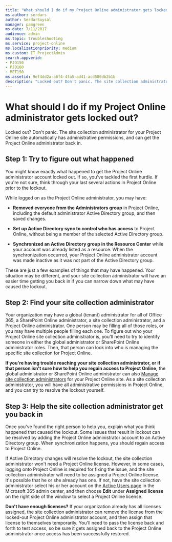 ```yaml
---
title: "What should I do if my Project Online administrator gets locked out?"
ms.author: serdars
author: SerdarSoysal
manager: pamgreen
ms.date: 7/11/2017
audience: admin
ms.topic: troubleshooting
ms.service: project-online
ms.localizationpriority: medium
ms.custom: IT_ProjectAdmin
search.appverid:
- PJO150
- PJO160
- MET150
ms.assetid: 9ef4dd2a-a6f4-4fa5-ad41-acd586db2b1b
description: "Locked out? Don't panic. The site collection administrator for your Project Online site automatically has administrative permissions, and can get the Project Online administrator back in."
---
```


# What should I do if my Project Online administrator gets locked out?

Locked out? Don't panic. The site collection administrator for your Project Online site automatically has administrative permissions, and can get the Project Online administrator back in.
  
## Step 1: Try to figure out what happened

You might know exactly what happened to get the Project Online administrator account locked out. If so, you've tackled the first hurdle. If you're not sure, think through your last several actions in Project Online prior to the lockout.
  
While logged on as the Project Online administrator, you may have:
  
- **Removed everyone from the Administrators group** in Project Online, including the default administrator Active Directory group, and then saved changes. 
    
- **Set up Active Directory sync to control who has access** to Project Online, without being a member of the selected Active Directory group. 
    
- **Synchronized an Active Directory group in the Resource Center** while your account was already listed as a resource. When the synchronization occurred, your Project Online administrator account was made inactive as it was not part of the Active Directory group. 
    
These are just a few examples of things that may have happened. Your situation may be different, and your site collection administrator will have an easier time getting you back in if you can narrow down what may have caused the lockout.
  
## Step 2: Find your site collection administrator

Your organization may have a global (tenant) administrator for all of Office 365, a SharePoint Online administrator, a site collection administrator, and a Project Online administrator. One person may be filling all of those roles, or you may have multiple people filling each one. To figure out who your Project Online site collection administrator is, you'll need to try to identify someone in either the global administrator or SharePoint Online administrator roles. Then, that person can look into who is managing the specific site collection for Project Online.
  
 **If you're having trouble reaching your site collection administrator, or if that person isn't sure how to help you regain access to Project Online,** the global administrator or SharePoint Online administrator can also [Manage site collection administrators](https://support.office.com/article/9a7e46f9-3fc4-4297-955a-82cb292a5be0) for your Project Online site. As a site collection administrator, you will have all administrative permissions in Project Online, and you can try to resolve the lockout yourself. 
  
## Step 3: Help the site collection administrator get you back in

Once you've found the right person to help you, explain what you think happened that caused the lockout. Some issues that result in lockout can be resolved by adding the Project Online administrator account to an Active Directory group. When synchronization happens, you should regain access to Project Online.
  
If Active Directory changes will resolve the lockout, the site collection administrator won't need a Project Online license. However, in some cases, logging onto Project Online is required for fixing the issue, and the site collection administrator will need to be assigned a Project Online license. It's possible that he or she already has one. If not, have the site collection administrator select his or her account on the [Active Users page](https://go.microsoft.com/fwlink/?LinkId=529438) in the Microsoft 365 admin center, and then choose **Edit** under **Assigned license** on the right side of the window to select a Project Online license. 
  
 **Don't have enough licenses?** If your organization already has all licenses assigned, the site collection administrator can remove the license from the locked-out Project Online administrator account, and then assign that license to themselves temporarily. You'll need to pass the license back and forth to test access, so be sure it gets assigned back to the Project Online administrator once access has been successfully restored. 
  

